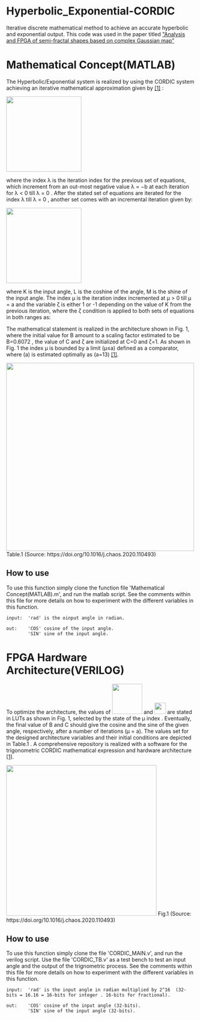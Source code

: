 # Hyperbolic_Exponential-CORDIC
Iterative discrete mathematical method to achieve an accurate hyperbolic and exponential output. This code was used in the paper titled ["Analysis and FPGA of semi-fractal shapes based on complex Gaussian map"](https://doi.org/10.1016/j.chaos.2020.110493) 

# Mathematical Concept(MATLAB)

The Hyperbolic/Exponential system is realized by using the CORDIC system achieving an iterative mathematical approximation given by [[1]](https://doi.org/10.1016/j.chaos.2020.110493) :

<img src="https://user-images.githubusercontent.com/44608585/105756767-b6489100-5f55-11eb-9595-8ab7e9d0b96f.png" width="200">

where the index λ is the iteration index for the previous set of equations, which increment from an out-most negative value λ = −b  at each iteration for λ < 0 till λ = 0 . After the stated set of equations are iterated for the index λ till λ = 0 , another set comes with an incremental iteration given by:

<img src="https://user-images.githubusercontent.com/44608585/105757706-fd835180-5f56-11eb-8b05-5a1085414752.png" width="200">








where K is the input angle, L is the coshine of the angle, M is the shine of the input angle. The index μ is the iteration index incremented at μ > 0 till μ = a and the variable ζ is either 1 or -1 depending on the value of K from the previous iteration, where the ζ condition is applied to both sets of equations in both ranges as:











The mathematical statement is realized in the architecture shown in Fig. 1, where the initial value for B amount to a scaling factor estimated to be B=0.6072 , the value of C and ζ are initialized at C=0 and ζ=1. As shown in Fig. 1 the index μ is bounded by a limit (μ≤a) defined as a comparator, where (a) is estimated optimally as (a=13) [[1]](https://doi.org/10.1016/j.chaos.2020.110493). 

<img src="https://user-images.githubusercontent.com/44608585/105723646-af0e8c80-5f2f-11eb-9a10-868e32c566e4.png" width="500">
Table.1 (Source: https://doi.org/10.1016/j.chaos.2020.110493)

## How to use
To use this function simply clone the function file 'Mathematical Concept(MATLAB).m', and run the matlab script. See the comments within this file for more details on how to experiment with the different variables in this function. 


    input: 	'rad' is the oinput angle in radian.

    out: 	'COS' cosine of the input angle.
         	'SIN' sine of the input angle.



# FPGA Hardware Architecture(VERILOG)

To optimize the architecture, the values of <img src="https://user-images.githubusercontent.com/44608585/105716962-348e3e80-5f28-11eb-9324-511173801623.png" width="80"> and <img src="https://user-images.githubusercontent.com/44608585/105719993-9308ec00-5f2b-11eb-9070-2a1c28cc0cc0.png" width="30"> are stated in LUTs as shown in Fig. 1, selected by the state of the μ index . Eventually, the final value of B and C should give the cosine and the sine of the given angle, respectively, after a number of iterations (μ = a). The values set for the designed architecture variables and their initial conditions are depicted in Table.1 . A comprehensive repository is realized with a software for the trigonometric CORDIC mathematical expression and hardware architecture [[1]](https://doi.org/10.1016/j.chaos.2020.110493).

<img src="https://ars.els-cdn.com/content/image/1-s2.0-S0960077920308857-gr6.jpg" width="400">
Fig.1 (Source: https://doi.org/10.1016/j.chaos.2020.110493)

## How to use
To use this function simply clone the file 'CORDIC_MAIN.v', and run the verilog script. Use the file 'CORDIC_TB.v' as a test bench to test an input angle and the output of the trignometric process. See the comments within this file for more details on how to experiment with the different variables in this function. 


    input: 	'rad' is the input angle in radian multiplied by 2^16  (32-bits = 16.16 = 16-bits for integer . 16-bits for fractional).

    out: 	'COS' cosine of the input angle (32-bits).
         	'SIN' sine of the input angle (32-bits).

